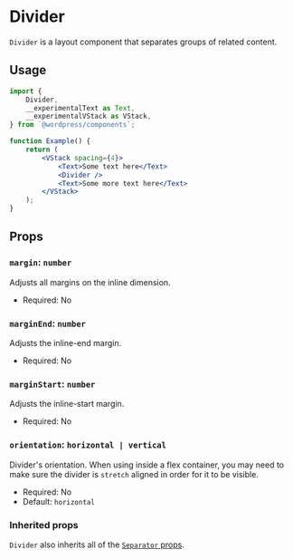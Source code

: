 # Divider

`Divider` is a layout component that separates groups of related content.

## Usage

```jsx
import {
	Divider,
	__experimentalText as Text,
	__experimentalVStack as VStack,
} from `@wordpress/components`;

function Example() {
	return (
		<VStack spacing={4}>
			<Text>Some text here</Text>
			<Divider />
			<Text>Some more text here</Text>
		</VStack>
	);
}
```

## Props

### `margin`: `number`

Adjusts all margins on the inline dimension.

-   Required: No

### `marginEnd`: `number`

Adjusts the inline-end margin.

-   Required: No

### `marginStart`: `number`

Adjusts the inline-start margin.

-   Required: No

### `orientation`: `horizontal | vertical`

Divider's orientation. When using inside a flex container, you may need to make sure the divider is `stretch` aligned in order for it to be visible.

-   Required: No
-   Default: `horizontal`

### Inherited props

`Divider` also inherits all of the [`Separator` props](https://ariakit.org/reference/separator#optional-props).
